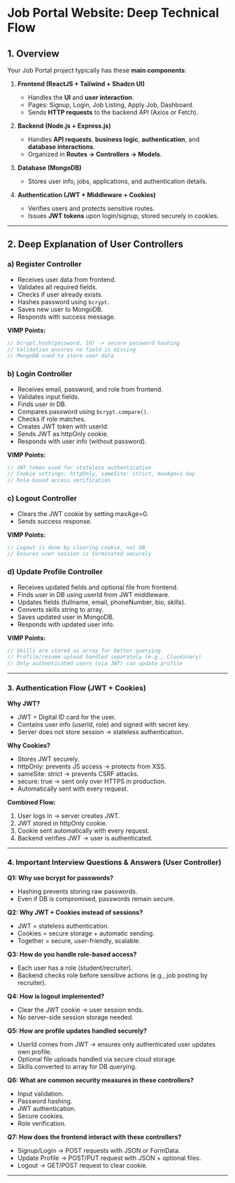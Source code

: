 # Job Portal Website: Deep Technical Flow

## 1. Overview

Your Job Portal project typically has these **main components**:

1. **Frontend (ReactJS + Tailwind + Shadcn UI)**  
   - Handles the **UI** and **user interaction**.
   - Pages: Signup, Login, Job Listing, Apply Job, Dashboard.
   - Sends **HTTP requests** to the backend API (Axios or Fetch).

2. **Backend (Node.js + Express.js)**  
   - Handles **API requests**, **business logic**, **authentication**, and **database interactions**.
   - Organized in **Routes → Controllers → Models**.

3. **Database (MongoDB)**  
   - Stores user info, jobs, applications, and authentication details.

4. **Authentication (JWT + Middleware + Cookies)**  
   - Verifies users and protects sensitive routes.
   - Issues **JWT tokens** upon login/signup, stored securely in cookies.

---

## 2. Deep Explanation of User Controllers

### a) Register Controller
- Receives user data from frontend.
- Validates all required fields.
- Checks if user already exists.
- Hashes password using `bcrypt`.
- Saves new user to MongoDB.
- Responds with success message.

**VIMP Points:**
```js
// bcrypt.hash(password, 10) -> secure password hashing
// Validation ensures no field is missing
// MongoDB used to store user data
```

### b) Login Controller
- Receives email, password, and role from frontend.
- Validates input fields.
- Finds user in DB.
- Compares password using `bcrypt.compare()`.
- Checks if role matches.
- Creates JWT token with userId.
- Sends JWT as httpOnly cookie.
- Responds with user info (without password).

**VIMP Points:**
```js
// JWT token used for stateless authentication
// Cookie settings: httpOnly, sameSite: strict, maxAge=1 day
// Role-based access verification
```

### c) Logout Controller
- Clears the JWT cookie by setting maxAge=0.
- Sends success response.

**VIMP Points:**
```js
// Logout is done by clearing cookie, not DB
// Ensures user session is terminated securely
```

### d) Update Profile Controller
- Receives updated fields and optional file from frontend.
- Finds user in DB using userId from JWT middleware.
- Updates fields (fullname, email, phoneNumber, bio, skills).
- Converts skills string to array.
- Saves updated user in MongoDB.
- Responds with updated user info.

**VIMP Points:**
```js
// Skills are stored as array for better querying
// Profile/resume upload handled separately (e.g., Cloudinary)
// Only authenticated users (via JWT) can update profile
```

---

### 3. Authentication Flow (JWT + Cookies)

**Why JWT?**
- JWT = Digital ID card for the user.
- Contains user info (userId, role) and signed with secret key.
- Server does not store session → stateless authentication.

**Why Cookies?**
- Stores JWT securely.
- httpOnly: prevents JS access → protects from XSS.
- sameSite: strict → prevents CSRF attacks.
- secure: true → sent only over HTTPS in production.
- Automatically sent with every request.

**Combined Flow:**
1. User logs in → server creates JWT.
2. JWT stored in httpOnly cookie.
3. Cookie sent automatically with every request.
4. Backend verifies JWT → user is authenticated.

---

### 4. Important Interview Questions & Answers (User Controller)

**Q1: Why use bcrypt for passwords?**
- Hashing prevents storing raw passwords.
- Even if DB is compromised, passwords remain secure.

**Q2: Why JWT + Cookies instead of sessions?**
- JWT = stateless authentication.
- Cookies = secure storage + automatic sending.
- Together = secure, user-friendly, scalable.

**Q3: How do you handle role-based access?**
- Each user has a role (student/recruiter).
- Backend checks role before sensitive actions (e.g., job posting by recruiter).

**Q4: How is logout implemented?**
- Clear the JWT cookie → user session ends.
- No server-side session storage needed.

**Q5: How are profile updates handled securely?**
- UserId comes from JWT → ensures only authenticated user updates own profile.
- Optional file uploads handled via secure cloud storage.
- Skills converted to array for DB querying.

**Q6: What are common security measures in these controllers?**
- Input validation.
- Password hashing.
- JWT authentication.
- Secure cookies.
- Role verification.

**Q7: How does the frontend interact with these controllers?**
- Signup/Login → POST requests with JSON or FormData.
- Update Profile → POST/PUT request with JSON + optional files.
- Logout → GET/POST request to clear cookie.

---

